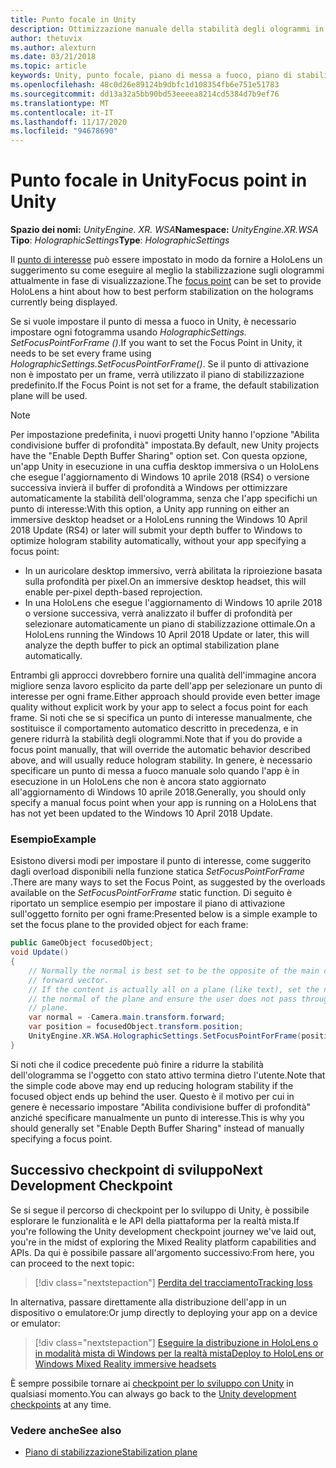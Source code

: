 ```yaml
---
title: Punto focale in Unity
description: Ottimizzazione manuale della stabilità degli ologrammi in Unity impostando il punto di attivazione
author: thetuvix
ms.author: alexturn
ms.date: 03/21/2018
ms.topic: article
keywords: Unity, punto focale, piano di messa a fuoco, piano di stabilizzazione, punto di stabilizzazione, riproiezione, LSR, buffer di profondità, auricolare realtà mista, auricolare della realtà mista di Windows, auricolare della realtà virtuale
ms.openlocfilehash: 48c0d26e89124b9dbfc1d108354fb6e751e51783
ms.sourcegitcommit: dd13a32a5bb90bd53eeeea8214cd5384d7b9ef76
ms.translationtype: MT
ms.contentlocale: it-IT
ms.lasthandoff: 11/17/2020
ms.locfileid: "94678690"
---
```

# <a name="focus-point-in-unity"></a><span data-ttu-id="60f23-104">Punto focale in Unity</span><span class="sxs-lookup"><span data-stu-id="60f23-104">Focus point in Unity</span></span>

<span data-ttu-id="60f23-105">**Spazio dei nomi:** *UnityEngine. XR. WSA*</span><span class="sxs-lookup"><span data-stu-id="60f23-105">**Namespace:** *UnityEngine.XR.WSA*</span></span><br>
<span data-ttu-id="60f23-106">**Tipo**: *HolographicSettings*</span><span class="sxs-lookup"><span data-stu-id="60f23-106">**Type**: *HolographicSettings*</span></span>

<span data-ttu-id="60f23-107">Il [punto di interesse](../platform-capabilities-and-apis/hologram-stability.md#reprojection) può essere impostato in modo da fornire a HoloLens un suggerimento su come eseguire al meglio la stabilizzazione sugli ologrammi attualmente in fase di visualizzazione.</span><span class="sxs-lookup"><span data-stu-id="60f23-107">The [focus point](../platform-capabilities-and-apis/hologram-stability.md#reprojection) can be set to provide HoloLens a hint about how to best perform stabilization on the holograms currently being displayed.</span></span>

<span data-ttu-id="60f23-108">Se si vuole impostare il punto di messa a fuoco in Unity, è necessario impostare ogni fotogramma usando *HolographicSettings. SetFocusPointForFrame ()*.</span><span class="sxs-lookup"><span data-stu-id="60f23-108">If you want to set the Focus Point in Unity, it needs to be set every frame using *HolographicSettings.SetFocusPointForFrame()*.</span></span> <span data-ttu-id="60f23-109">Se il punto di attivazione non è impostato per un frame, verrà utilizzato il piano di stabilizzazione predefinito.</span><span class="sxs-lookup"><span data-stu-id="60f23-109">If the Focus Point is not set for a frame, the default stabilization plane will be used.</span></span>

> [!NOTE]
> <span data-ttu-id="60f23-110">Per impostazione predefinita, i nuovi progetti Unity hanno l'opzione "Abilita condivisione buffer di profondità" impostata.</span><span class="sxs-lookup"><span data-stu-id="60f23-110">By default, new Unity projects have the "Enable Depth Buffer Sharing" option set.</span></span>  <span data-ttu-id="60f23-111">Con questa opzione, un'app Unity in esecuzione in una cuffia desktop immersiva o un HoloLens che esegue l'aggiornamento di Windows 10 aprile 2018 (RS4) o versione successiva invierà il buffer di profondità a Windows per ottimizzare automaticamente la stabilità dell'ologramma, senza che l'app specifichi un punto di interesse:</span><span class="sxs-lookup"><span data-stu-id="60f23-111">With this option, a Unity app running on either an immersive desktop headset or a HoloLens running the Windows 10 April 2018 Update (RS4) or later will submit your depth buffer to Windows to optimize hologram stability automatically, without your app specifying a focus point:</span></span>
> * <span data-ttu-id="60f23-112">In un auricolare desktop immersivo, verrà abilitata la riproiezione basata sulla profondità per pixel.</span><span class="sxs-lookup"><span data-stu-id="60f23-112">On an immersive desktop headset, this will enable per-pixel depth-based reprojection.</span></span>
> * <span data-ttu-id="60f23-113">In una HoloLens che esegue l'aggiornamento di Windows 10 aprile 2018 o versione successiva, verrà analizzato il buffer di profondità per selezionare automaticamente un piano di stabilizzazione ottimale.</span><span class="sxs-lookup"><span data-stu-id="60f23-113">On a HoloLens running the Windows 10 April 2018 Update or later, this will analyze the depth buffer to pick an optimal stabilization plane automatically.</span></span>
>
> <span data-ttu-id="60f23-114">Entrambi gli approcci dovrebbero fornire una qualità dell'immagine ancora migliore senza lavoro esplicito da parte dell'app per selezionare un punto di interesse per ogni frame.</span><span class="sxs-lookup"><span data-stu-id="60f23-114">Either approach should provide even better image quality without explicit work by your app to select a focus point for each frame.</span></span>  <span data-ttu-id="60f23-115">Si noti che se si specifica un punto di interesse manualmente, che sostituisce il comportamento automatico descritto in precedenza, e in genere ridurrà la stabilità degli ologrammi.</span><span class="sxs-lookup"><span data-stu-id="60f23-115">Note that if you do provide a focus point manually, that will override the automatic behavior described above, and will usually reduce hologram stability.</span></span>  <span data-ttu-id="60f23-116">In genere, è necessario specificare un punto di messa a fuoco manuale solo quando l'app è in esecuzione in un HoloLens che non è ancora stato aggiornato all'aggiornamento di Windows 10 aprile 2018.</span><span class="sxs-lookup"><span data-stu-id="60f23-116">Generally, you should only specify a manual focus point when your app is running on a HoloLens that has not yet been updated to the Windows 10 April 2018 Update.</span></span>

### <a name="example"></a><span data-ttu-id="60f23-117">Esempio</span><span class="sxs-lookup"><span data-stu-id="60f23-117">Example</span></span>

<span data-ttu-id="60f23-118">Esistono diversi modi per impostare il punto di interesse, come suggerito dagli overload disponibili nella funzione statica *SetFocusPointForFrame* .</span><span class="sxs-lookup"><span data-stu-id="60f23-118">There are many ways to set the Focus Point, as suggested by the overloads available on the *SetFocusPointForFrame* static function.</span></span> <span data-ttu-id="60f23-119">Di seguito è riportato un semplice esempio per impostare il piano di attivazione sull'oggetto fornito per ogni frame:</span><span class="sxs-lookup"><span data-stu-id="60f23-119">Presented below is a simple example to set the focus plane to the provided object for each frame:</span></span>

```cs
public GameObject focusedObject;
void Update()
{
    // Normally the normal is best set to be the opposite of the main camera's
    // forward vector.
    // If the content is actually all on a plane (like text), set the normal to
    // the normal of the plane and ensure the user does not pass through the
    // plane.
    var normal = -Camera.main.transform.forward;     
    var position = focusedObject.transform.position;
    UnityEngine.XR.WSA.HolographicSettings.SetFocusPointForFrame(position, normal);
}
```

<span data-ttu-id="60f23-120">Si noti che il codice precedente può finire a ridurre la stabilità dell'ologramma se l'oggetto con stato attivo termina dietro l'utente.</span><span class="sxs-lookup"><span data-stu-id="60f23-120">Note that the simple code above may end up reducing hologram stability if the focused object ends up behind the user.</span></span>  <span data-ttu-id="60f23-121">Questo è il motivo per cui in genere è necessario impostare "Abilita condivisione buffer di profondità" anziché specificare manualmente un punto di interesse.</span><span class="sxs-lookup"><span data-stu-id="60f23-121">This is why you should generally set "Enable Depth Buffer Sharing" instead of manually specifying a focus point.</span></span>

## <a name="next-development-checkpoint"></a><span data-ttu-id="60f23-122">Successivo checkpoint di sviluppo</span><span class="sxs-lookup"><span data-stu-id="60f23-122">Next Development Checkpoint</span></span>

<span data-ttu-id="60f23-123">Se si segue il percorso di checkpoint per lo sviluppo di Unity, è possibile esplorare le funzionalità e le API della piattaforma per la realtà mista.</span><span class="sxs-lookup"><span data-stu-id="60f23-123">If you're following the Unity development checkpoint journey we've laid out, you're in the midst of exploring the Mixed Reality platform capabilities and APIs.</span></span> <span data-ttu-id="60f23-124">Da qui è possibile passare all'argomento successivo:</span><span class="sxs-lookup"><span data-stu-id="60f23-124">From here, you can proceed to the next topic:</span></span>

> [!div class="nextstepaction"]
> [<span data-ttu-id="60f23-125">Perdita del tracciamento</span><span class="sxs-lookup"><span data-stu-id="60f23-125">Tracking loss</span></span>](tracking-loss-in-unity.md)

<span data-ttu-id="60f23-126">In alternativa, passare direttamente alla distribuzione dell'app in un dispositivo o emulatore:</span><span class="sxs-lookup"><span data-stu-id="60f23-126">Or jump directly to deploying your app on a device or emulator:</span></span>

> [!div class="nextstepaction"]
> [<span data-ttu-id="60f23-127">Eseguire la distribuzione in HoloLens o in modalità mista di Windows per la realtà mista</span><span class="sxs-lookup"><span data-stu-id="60f23-127">Deploy to HoloLens or Windows Mixed Reality immersive headsets</span></span>](../platform-capabilities-and-apis/using-visual-studio.md)

<span data-ttu-id="60f23-128">È sempre possibile tornare ai [checkpoint per lo sviluppo con Unity](unity-development-overview.md#3-platform-capabilities-and-apis) in qualsiasi momento.</span><span class="sxs-lookup"><span data-stu-id="60f23-128">You can always go back to the [Unity development checkpoints](unity-development-overview.md#3-platform-capabilities-and-apis) at any time.</span></span>

### <a name="see-also"></a><span data-ttu-id="60f23-129">Vedere anche</span><span class="sxs-lookup"><span data-stu-id="60f23-129">See also</span></span>
* [<span data-ttu-id="60f23-130">Piano di stabilizzazione</span><span class="sxs-lookup"><span data-stu-id="60f23-130">Stabilization plane</span></span>](../platform-capabilities-and-apis/hologram-stability.md#reprojection)
